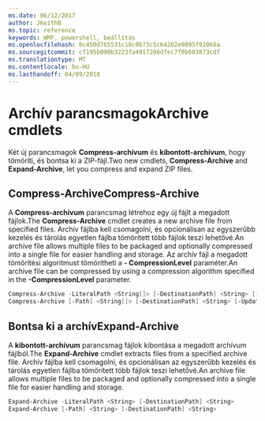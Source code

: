 ```yaml
---
ms.date: 06/12/2017
author: JKeithB
ms.topic: reference
keywords: WMF, powershell, beállítás
ms.openlocfilehash: 0c450d765531c18c0b73c5c64262e9895f92068a
ms.sourcegitcommit: cf195b090b3223fa4917206dfec7f0b603873cdf
ms.translationtype: MT
ms.contentlocale: hu-HU
ms.lasthandoff: 04/09/2018
---
```

# <a name="archive-cmdlets"></a><span data-ttu-id="67941-102">Archív parancsmagok</span><span class="sxs-lookup"><span data-stu-id="67941-102">Archive cmdlets</span></span>

<span data-ttu-id="67941-103">Két új parancsmagok **Compress-archívum** és **kibontott-archívum**, hogy tömöríti, és bontsa ki a ZIP-fájl.</span><span class="sxs-lookup"><span data-stu-id="67941-103">Two new cmdlets, **Compress-Archive** and **Expand-Archive**, let you compress and expand ZIP files.</span></span>

## <a name="compress-archive"></a><span data-ttu-id="67941-104">Compress-Archive</span><span class="sxs-lookup"><span data-stu-id="67941-104">Compress-Archive</span></span>
<span data-ttu-id="67941-105">A **Compress-archívum** parancsmag létrehoz egy új fájlt a megadott fájlok.</span><span class="sxs-lookup"><span data-stu-id="67941-105">The **Compress-Archive** cmdlet creates a new archive file from specified files.</span></span> <span data-ttu-id="67941-106">Archív fájlba kell csomagolni, és opcionálisan az egyszerűbb kezelés és tárolás egyetlen fájlba tömörített több fájlok teszi lehetővé.</span><span class="sxs-lookup"><span data-stu-id="67941-106">An archive file allows multiple files to be packaged and optionally compressed into a single file for easier handling and storage.</span></span> <span data-ttu-id="67941-107">Az archív fájl a megadott tömörítési algoritmust tömörítheti a **- CompressionLevel** paraméter.</span><span class="sxs-lookup"><span data-stu-id="67941-107">An archive file can be compressed by using a compression algorithm specified in the **-CompressionLevel** parameter.</span></span>
```powershell
Compress-Archive -LiteralPath <String[]> [-DestinationPath] <String> [-Update] [-CompressionLevel <Microsoft.PowerShell.Commands.CompressionLevel>]
Compress-Archive [-Path] <String[]> [-DestinationPath] <String> [-Update] [-CompressionLevel <Microsoft.PowerShell.Commands.CompressionLevel>]
```

## <a name="expand-archive"></a><span data-ttu-id="67941-108">Bontsa ki a archív</span><span class="sxs-lookup"><span data-stu-id="67941-108">Expand-Archive</span></span>
<span data-ttu-id="67941-109">A **kibontott-archívum** parancsmag fájlok kibontása a megadott archívum fájlból.</span><span class="sxs-lookup"><span data-stu-id="67941-109">The **Expand-Archive** cmdlet extracts files from a specified archive file.</span></span> <span data-ttu-id="67941-110">Archív fájlba kell csomagolni, és opcionálisan az egyszerűbb kezelés és tárolás egyetlen fájlba tömörített több fájlok teszi lehetővé.</span><span class="sxs-lookup"><span data-stu-id="67941-110">An archive file allows multiple files to be packaged and optionally compressed into a single file for easier handling and storage.</span></span>
```powershell
Expand-Archive -LiteralPath <String> [-DestinationPath] <String>
Expand-Archive [-Path] <String> [-DestinationPath] <String>
```